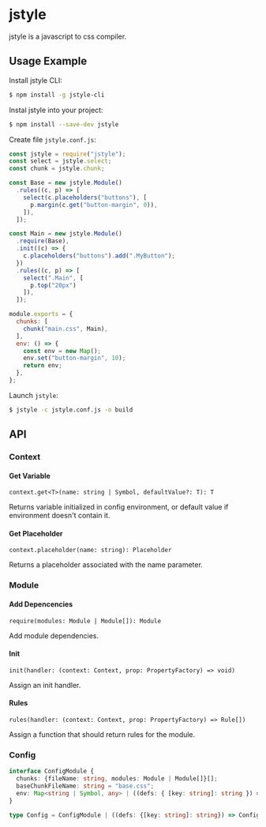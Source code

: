# jstyle

jstyle is a javascript to css compiler.

## Usage Example

Install jstyle CLI:

```sh
$ npm install -g jstyle-cli
```

Instal jstyle into your project:

```sh
$ npm install --save-dev jstyle
```

Create file `jstyle.conf.js`:

```js
const jstyle = require("jstyle");
const select = jstyle.select;
const chunk = jstyle.chunk;

const Base = new jstyle.Module()
  .rules((c, p) => [
    select(c.placeholders("buttons"), [
      p.margin(c.get("button-margin", 0)),
    ]),
  ]);

const Main = new jstyle.Module()
  .require(Base),
  .init((c) => {
    c.placeholders("buttons").add(".MyButton");
  })
  .rules((c, p) => [
    select(".Main", [
      p.top("20px")
    ]),
  ]);

module.exports = {
  chunks: [
    chunk("main.css", Main),
  ],
  env: () => {
    const env = new Map();
    env.set("button-margin", 10);
    return env;
  },
};
```

Launch `jstyle`:

```sh
$ jstyle -c jstyle.conf.js -o build
```

## API

### Context

#### Get Variable

`context.get<T>(name: string | Symbol, defaultValue?: T): T`

Returns variable initialized in config environment, or default value if environment doesn't contain it.

#### Get Placeholder

`context.placeholder(name: string): Placeholder`

Returns a placeholder associated with the name parameter.

### Module

#### Add Depencencies

`require(modules: Module | Module[]): Module`

Add module dependencies.

#### Init

`init(handler: (context: Context, prop: PropertyFactory) => void)`

Assign an init handler.

#### Rules

`rules(handler: (context: Context, prop: PropertyFactory) => Rule[])`

Assign a function that should return rules for the module.

### Config

```ts
interface ConfigModule {
  chunks: {fileName: string, modules: Module | Module[]}[];
  baseChunkFileName: string = "base.css";
  env: Map<string | Symbol, any> | ((defs: { [key: string]: string }) => Map<string | Symbol, any>) = {};
}

type Config = ConfigModule | ((defs: {[key: string]: string}) => ConfigModule);
```
